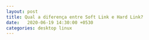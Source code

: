 ```yaml
---
layout: post
title: Qual a diferença entre Soft Link e Hard Link?
date:   2020-06-19 14:30:00 +0530
categories: desktop linux
---
```

